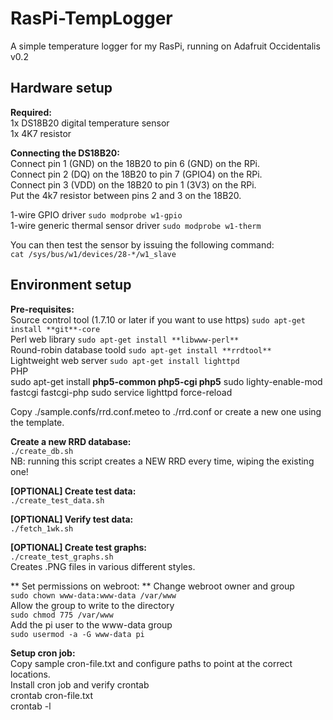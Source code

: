 # RasPi-TempLogger

A simple temperature logger for my RasPi, running on Adafruit Occidentalis v0.2

## Hardware setup
**Required:**  
1x DS18B20 digital temperature sensor  
1x 4K7 resistor  

**Connecting the DS18B20:**  
Connect pin 1 (GND) on the 18B20 to pin 6 (GND) on the RPi.  
Connect pin 2 (DQ) on the 18B20 to pin 7 (GPIO4) on the RPi.  
Connect pin 3 (VDD) on the 18B20 to pin 1 (3V3) on the RPi.  
Put the 4k7 resistor between pins 2 and 3 on the 18B20.  

1-wire GPIO driver `sudo modprobe w1-gpio`  
1-wire generic thermal sensor driver `sudo modprobe w1-therm`  

You can then test the sensor by issuing the following command:  
`cat /sys/bus/w1/devices/28-*/w1_slave`  

## Environment setup
**Pre-requisites:**  
Source control tool (1.7.10 or later if you want to use https) `sudo apt-get install **git**-core`  
Perl web library `sudo apt-get install **libwww-perl**`  
Round-robin database toold `sudo apt-get install **rrdtool**`  
Lightweight web server `sudo apt-get install lighttpd`  
PHP  
    sudo apt-get install **php5-common php5-cgi php5**
    sudo lighty-enable-mod fastcgi fastcgi-php
    sudo service lighttpd force-reload

Copy ./sample.confs/rrd.conf.meteo to ./rrd.conf or create a new one using the template.  

**Create a new RRD database:**  
`./create_db.sh`  
NB: running this script creates a NEW RRD every time, wiping the existing one!

**[OPTIONAL] Create test data:**  
`./create_test_data.sh`  

**[OPTIONAL] Verify test data:**  
`./fetch_1wk.sh`  

**[OPTIONAL] Create test graphs:**  
`./create_test_graphs.sh`  
Creates .PNG files in various different styles.  

** Set permissions on webroot: **
Change webroot owner and group    
`sudo chown www-data:www-data /var/www`  
Allow the group to write to the directory  
`sudo chmod 775 /var/www`  
Add the pi user to the www-data group  
`sudo usermod -a -G www-data pi`  

**Setup cron job:**  
Copy sample cron-file.txt and configure paths to point at the correct locations.  
Install cron job and verify crontab   
	crontab cron-file.txt  
	crontab -l  

